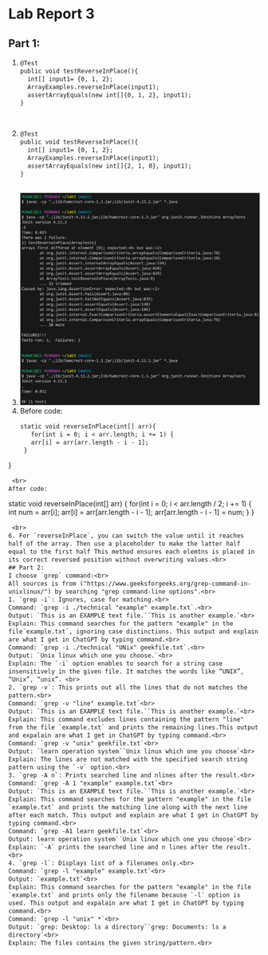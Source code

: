 # Lab Report 3
## Part 1:
1. ```
   @Test
   public void testReverseInPlace(){
     int[] input1= {0, 1, 2};
     ArrayExamples.reverseInPlace(input1);
     assertArrayEquals(new int[]{0, 1, 2}, input1);
   }
   ```
   <br>
2. ```
   @Test
   public void testReverseInPlace(){
     int[] input1= {0, 1, 2};
     ArrayExamples.reverseInPlace(input1);
     assertArrayEquals(new int[]{2, 1, 0}, input1);
   }
   ```
   <br>
3. ![image](lab3.jpg)<br>
4. Before code:
   ```
   static void reverseInPlace(int[] arr){
      for(int i = 0; i < arr.length; i += 1) {
      arr[i] = arr[arr.length - i - 1];
    }
  }
  ```
   <br>
After code:
```
static void reverseInPlace(int[] arr) {
    for(int i = 0; i < arr.length / 2; i += 1) {
      int num = arr[i];
      arr[i] = arr[arr.length - i - 1];
      arr[arr.length - i - 1] = num;
    }
  }
  ```
   <br>
6. For `reverseInPlace`, you can switch the value until it reaches half of the array. Then use a placeholder to make the latter half equal to the first half This method ensures each elemtns is placed in its correct reversed position without overwriting values.<br>
## Part 2:
I choose `grep` command:<br>
All sources is from ("https://www.geeksforgeeks.org/grep-command-in-unixlinux/") by searching "grep command-line options".<br>
1. `grep -i`: Ignores, case for matching.<br>
Command: `grep -i ./technical "example" example.txt`.<br>
Output: `This is an EXAMPLE text file.``This is another example.`<br>
Explain: This command searches for the pattern "example" in the file`example.txt`, ignoring case distinctions. This output and explain are what I get in ChatGPT by typing command.<br>
Command: `grep -i ./technical "UNix" geekfile.txt`.<br>
Output: `Unix linux which one you choose.`<br>
Explain: The `-i` option enables to search for a string case insensitively in the given file. It matches the words like “UNIX”, “Unix”, “unix”. <br>
2. `grep -v`: This prints out all the lines that do not matches the pattern.<br>
Command: `grep -v "line" example.txt`<br>
Output: `This is an EXAMPLE text file.``This is another example.`<br>
Explain: This command excludes lines containing the pattern "line" from the file `example.txt` and prints the remaining lines.This output and expalain are what I get in ChatGPT by typing command.<br>
Command: `grep -v "unix" geekfile.txt`<br>
Output: `learn operation system``Unix linux which one you choose`<br>
Explain: The lines are not matched with the specified search string pattern using the `-v` option.<br>
3. `grep -A n`: Prints searched line and nlines after the result.<br>
Command: `grep -A 1 "example" example.txt`<br>
Output: `This is an EXAMPLE text file.``This is another example.`<br>
Explain: This command searches for the pattern "example" in the file `example.txt` and prints the matching line along with the next line after each match. This output and explain are what I get in ChatGPT by typing command.<br>
Command: `grep -A1 learn geekfile.txt`<br>
Output: learn operation system``Unix linux which one you choose`<br>
Explain: `-A` prints the searched line and n lines after the result.<br>
4. `grep -l`: Displays list of a filenames only.<br>
Command: `grep -l "example" example.txt`<br>
Output: `example.txt`<br>
Explain: This command searches for the pattern "example" in the file `example.txt` and prints only the filename because `-l` option is used. This output and expalain are what I get in ChatGPT by typing command.<br>
Command: `grep -l "unix" *`<br>
Output: `grep: Desktop: ls a directory``grep: Documents: ls a directory`<br>
Explain: The files contains the given string/pattern.<br>
